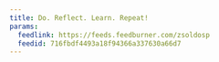 ```yaml
---
title: Do. Reflect. Learn. Repeat!
params:
  feedlink: https://feeds.feedburner.com/zsoldosp
  feedid: 716fbdf4493a18f94366a337630a66d7
---
```

